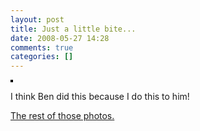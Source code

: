 ```yaml
---
layout: post
title: Just a little bite...
date: 2008-05-27 14:28
comments: true
categories: []
---
```

<a title="photo sharing" href="http://www.flickr.com/photos/pfilias/2528006315/"><img style="border: solid 2px #000000;" src="http://farm4.static.flickr.com/3046/2528006315_2180b33cf8_m.jpg" alt="" /></a>

I think Ben did this because I do this to him!

<a href="http://www.flickr.com/photos/pfilias/sets/72157605284598904/">The rest of those photos.</a>
